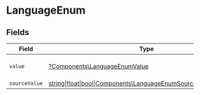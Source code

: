 # LanguageEnum


## Fields

| Field                                                                                                                  | Type                                                                                                                   | Required                                                                                                               | Description                                                                                                            | Example                                                                                                                |
| ---------------------------------------------------------------------------------------------------------------------- | ---------------------------------------------------------------------------------------------------------------------- | ---------------------------------------------------------------------------------------------------------------------- | ---------------------------------------------------------------------------------------------------------------------- | ---------------------------------------------------------------------------------------------------------------------- |
| `value`                                                                                                                | [?Components\LanguageEnumValue](../../Models/Components/LanguageEnumValue.md)                                          | :heavy_minus_sign:                                                                                                     | The Locale Code of the language                                                                                        | en_GB                                                                                                                  |
| `sourceValue`                                                                                                          | [string\|float\|bool\|Components\LanguageEnumSourceValue4\|array\|null](../../Models/Components/LanguageEnumSourceValue.md) | :heavy_minus_sign:                                                                                                     | N/A                                                                                                                    |                                                                                                                        |